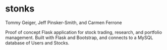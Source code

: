 # stonks

Tommy Geiger, Jeff Pinsker-Smith, and Carmen Ferrone

Proof of concept Flask application for stock trading, research, and portfolio management. Built with Flask and Bootstrap, and connects to a MySQL database of Users and Stocks.
